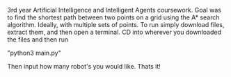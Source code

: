 3rd year Artificial Intelligence and Intelligent Agents coursework. Goal was to find the shortest path between two points on a grid using the A* search algorithm. Ideally, with multiple sets of points. 
To run simply download files, extract them, and then open a terminal. 
CD into wherever you downloaded the files and then run 

"python3 main.py" 

Then input how many robot's you would like. Thats it!
